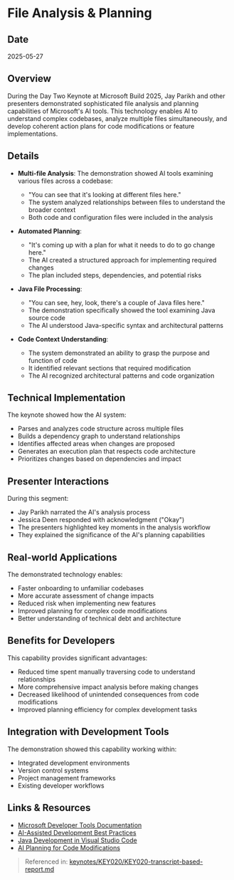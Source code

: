 # File Analysis & Planning

## Date
2025-05-27

## Overview
During the Day Two Keynote at Microsoft Build 2025, Jay Parikh and other presenters demonstrated sophisticated file analysis and planning capabilities of Microsoft's AI tools. This technology enables AI to understand complex codebases, analyze multiple files simultaneously, and develop coherent action plans for code modifications or feature implementations.

## Details
- **Multi-file Analysis**: The demonstration showed AI tools examining various files across a codebase:
  - "You can see that it's looking at different files here."
  - The system analyzed relationships between files to understand the broader context
  - Both code and configuration files were included in the analysis

- **Automated Planning**:
  - "It's coming up with a plan for what it needs to do to go change here."
  - The AI created a structured approach for implementing required changes
  - The plan included steps, dependencies, and potential risks

- **Java File Processing**:
  - "You can see, hey, look, there's a couple of Java files here."
  - The demonstration specifically showed the tool examining Java source code
  - The AI understood Java-specific syntax and architectural patterns

- **Code Context Understanding**:
  - The system demonstrated an ability to grasp the purpose and function of code
  - It identified relevant sections that required modification
  - The AI recognized architectural patterns and code organization

## Technical Implementation
The keynote showed how the AI system:
- Parses and analyzes code structure across multiple files
- Builds a dependency graph to understand relationships
- Identifies affected areas when changes are proposed
- Generates an execution plan that respects code architecture
- Prioritizes changes based on dependencies and impact

## Presenter Interactions
During this segment:
- Jay Parikh narrated the AI's analysis process
- Jessica Deen responded with acknowledgment ("Okay")
- The presenters highlighted key moments in the analysis workflow
- They explained the significance of the AI's planning capabilities

## Real-world Applications
The demonstrated technology enables:
- Faster onboarding to unfamiliar codebases
- More accurate assessment of change impacts
- Reduced risk when implementing new features
- Improved planning for complex code modifications
- Better understanding of technical debt and architecture

## Benefits for Developers
This capability provides significant advantages:
- Reduced time spent manually traversing code to understand relationships
- More comprehensive impact analysis before making changes
- Decreased likelihood of unintended consequences from code modifications
- Improved planning efficiency for complex development tasks

## Integration with Development Tools
The demonstration showed this capability working within:
- Integrated development environments
- Version control systems
- Project management frameworks
- Existing developer workflows

## Links & Resources
- [Microsoft Developer Tools Documentation](https://learn.microsoft.com/en-us/azure/developer/)
- [AI-Assisted Development Best Practices](https://learn.microsoft.com/en-us/ai/dev-practices/)
- [Java Development in Visual Studio Code](https://code.visualstudio.com/docs/java/java-tutorial)
- [AI Planning for Code Modifications](https://build.microsoft.com/sessions)

> Referenced in: [keynotes/KEY020/KEY020-transcript-based-report.md](../KEY020-transcript-based-report.md)